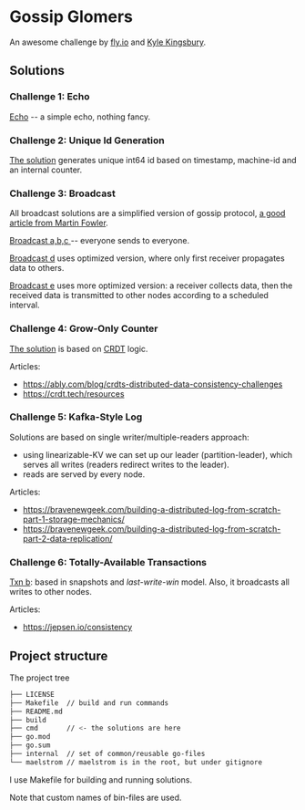 # Gossip Glomers
 
An awesome challenge by [fly.io](https://fly.io/blog/gossip-glomers/)
and [Kyle Kingsbury](https://aphyr.com/).

## Solutions

### Challenge 1: Echo

[Echo](cmd/echo.go) -- a simple echo, nothing fancy.

### Challenge 2: Unique Id Generation

[The solution](cmd/unique_ids.go) generates unique int64 id based on timestamp, 
machine-id and an internal counter.

### Challenge 3: Broadcast

All broadcast solutions are a simplified version of gossip protocol,
[a good article from Martin Fowler](https://martinfowler.com/articles/patterns-of-distributed-systems/gossip-dissemination.html).

[Broadcast a,b,c ](cmd/broadcast.go) -- everyone sends to everyone.

[Broadcast d](cmd/broadcast_d.go) uses optimized version, 
where only first receiver propagates data to others.

[Broadcast e](cmd/broadcast_d.go) uses more optimized version: a receiver collects data,
then the received data is transmitted to other nodes according to a scheduled interval.

### Challenge 4: Grow-Only Counter

[The solution](cmd/counter.go) is based on
[CRDT](https://en.wikipedia.org/wiki/Conflict-free_replicated_data_type) 
logic.

Articles:
- https://ably.com/blog/crdts-distributed-data-consistency-challenges
- https://crdt.tech/resources

### Challenge 5: Kafka-Style Log

Solutions are based on single writer/multiple-readers approach:
- using linearizable-KV we can set up our leader (partition-leader), which serves all writes (readers redirect writes to the leader).
- reads are served by every node.

Articles:
- https://bravenewgeek.com/building-a-distributed-log-from-scratch-part-1-storage-mechanics/
- https://bravenewgeek.com/building-a-distributed-log-from-scratch-part-2-data-replication/

### Challenge 6: Totally-Available Transactions

[Txn b](cmd/txn_b.go): based in snapshots and _last-write-win_ model. 
Also, it broadcasts all writes to other nodes.

Articles:
- https://jepsen.io/consistency

## Project structure

The project tree

```bash
├── LICENSE
├── Makefile  // build and run commands 
├── README.md
├── build
├── cmd       // <- the solutions are here
├── go.mod
├── go.sum
├── internal  // set of common/reusable go-files
└── maelstrom // maelstrom is in the root, but under gitignore
```

I use Makefile for building and running solutions.

Note that custom names of bin-files are used.

